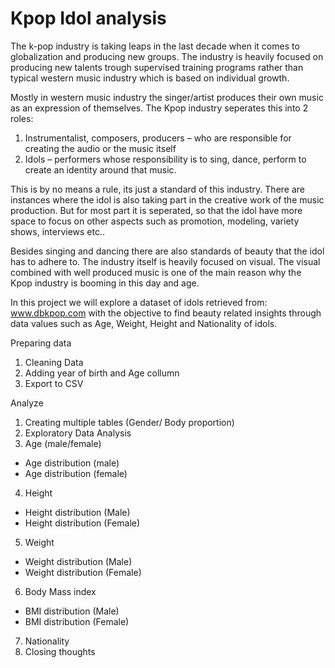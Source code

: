 ﻿# Kpop Idol analysis

The k-pop industry is taking leaps in the last decade when it comes to globalization and producing new groups. The industry is heavily focused on producing new talents trough supervised training programs rather than typical western music industry which is based on individual growth. 

Mostly in western music industry the singer/artist produces their own music as an expression of themselves. The Kpop industry seperates this into 2 roles:

1. Instrumentalist, composers, producers – who are responsible for creating the audio or the music itself
2. Idols – performers whose responsibility is to sing, dance, perform to create an identity around that music.

This is by no means a rule, its just a standard of this industry. There are instances where the idol is also taking part in the creative work of the music production. But for most part it is seperated, so that the idol have more space to focus on other aspects such as promotion, modeling, variety shows, interviews etc..

Besides singing and dancing there are also standards of beauty that the idol has to adhere to. The industry itself is heavily focused on visual. The visual combined with well produced music is one of the main reason why the Kpop industry is booming in this day and age. 

In this project we will explore a dataset of idols retrieved from: www.dbkpop.com with the objective to find beauty related insights through data values such as Age, Weight, Height and Nationality of idols.

Preparing data
1. Cleaning Data
2. Adding year of birth and Age collumn
3. Export to CSV

Analyze
1. Creating multiple tables (Gender/ Body proportion)
2. Exploratory Data Analysis
3. Age (male/female)
- Age distribution (male)
- Age distribution (female)

4.  Height
- Height distribution (Male)
- Height distribution (Female)

5. Weight
- Weight distribution (Male)
- Weight distribution (Female)

6. Body Mass index
- BMI distribution (Male)
- BMI distribution (Female)
  
7. Nationality
8. Closing thoughts
